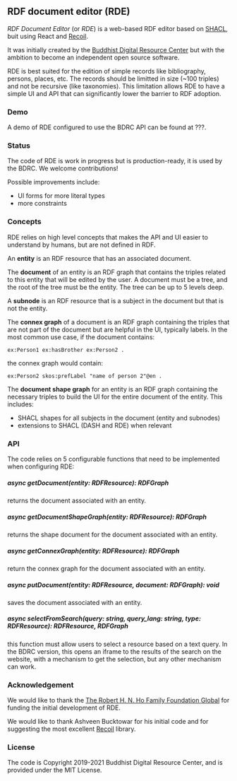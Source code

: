 ## RDF document editor (RDE)

*RDF Document Editor* (or *RDE*) is a web-based RDF editor based on [SHACL](??), buit using React and [Recoil](https://recoiljs.org/).

It was initially created by the [Buddhist Digital Resource Center](https://www.bdrc.io/) but with the ambition to become an independent open source software.

RDE is best suited for the edition of simple records like bibliography, persons, places, etc. The records should be limitted in size (\~100 triples) and not be recursive (like taxonomies). This limitation allows RDE to have a simple UI and API that can significantly lower the barrier to RDF adoption.

### Demo

A demo of RDE configured to use the BDRC API can be found at ???.

### Status

The code of RDE is work in progress but is production-ready, it is used by the BDRC. We welcome contributions!

Possible improvements include:
- UI forms for more literal types
- more constraints

### Concepts

RDE relies on high level concepts that makes the API and UI easier to understand by humans, but are not defined in RDF.

An **entity** is an RDF resource that has an associated document.

The **document** of an entity is an RDF graph that contains the triples related to this entity that will be edited by the user. A document must be a tree, and the root of the tree must be the entity. The tree can be up to 5 levels deep.

A **subnode** is an RDF resource that is a subject in the document but that is not the entity.

The **connex graph** of a document is an RDF graph containing the triples that are not part of the document but are helpful in the UI, typically labels. In the most common use case, if the document contains:

```ttl
ex:Person1 ex:hasBrother ex:Person2 .
```

the connex graph would contain:

```ttl
ex:Person2 skos:prefLabel "name of person 2"@en .
```

The **document shape graph** for an entity is an RDF graph containing the necessary triples to build the UI for the entire document of the entity. This includes:
- SHACL shapes for all subjects in the document (entity and subnodes)
- extensions to SHACL (DASH and RDE) when relevant

### API

The code relies on 5 configurable functions that need to be implemented when configuring RDE:

##### async getDocument(entity: RDFResource): RDFGraph

returns the document associated with an entity.

##### async getDocumentShapeGraph(entity: RDFResource): RDFGraph

returns the shape document for the document associated with an entity.

##### async getConnexGraph(entity: RDFResource): RDFGraph

return the connex graph for the document associated with an entity.

##### async putDocument(entity: RDFResource, document: RDFGraph): void

saves the document associated with an entity.

##### async selectFromSearch(query: string, query_lang: string, type: RDFResource): RDFResource, RDFGraph

this function must allow users to select a resource based on a text query. In the BDRC version, this opens an iframe to the results of the search on the website, with a mechanism to get the selection, but any other mechanism can work.

### Acknowledgement

We would like to thank the [The Robert H. N. Ho Family Foundation Global](https://www.rhfamilyfoundationglobal.org/) for funding the initial development of RDE.

We would like to thank Ashveen Bucktowar for his initial code and for suggesting the most excellent [Recoil](https://recoiljs.org/) library.

### License

The code is Copyright 2019-2021 Buddhist Digital Resource Center, and is provided under the MIT License.
